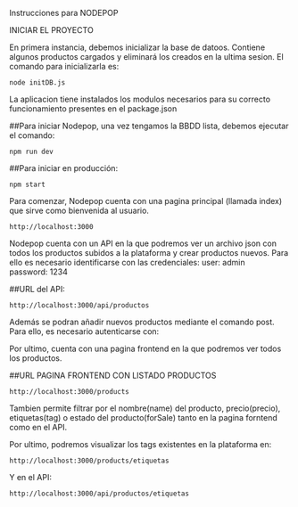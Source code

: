 Instrucciones para NODEPOP

INICIAR EL PROYECTO

En primera instancia, debemos inicializar la base de datoos. Contiene algunos productos cargados y eliminará los creados en la ultima sesion. El comando para inicializarla es:

```
node initDB.js
```

La aplicacion tiene instalados los modulos necesarios para su correcto funcionamiento presentes en el package.json

##Para iniciar Nodepop, una vez tengamos la BBDD lista, debemos ejecutar el comando:

```
npm run dev
```

##Para iniciar en producción:

```
npm start
```

Para comenzar, Nodepop cuenta con una pagina principal (llamada index) que sirve como bienvenida al usuario.

```
http://localhost:3000
```

Nodepop cuenta con un API en la que podremos ver un archivo json con todos los productos subidos a la plataforma y crear productos nuevos. Para ello es necesario identificarse con las credenciales:
user: admin <br>
password: 1234

##URL del API:

```
http://localhost:3000/api/productos
```

Además se podran añadir nuevos productos mediante el comando post. Para ello, es necesario autenticarse con:

Por ultimo, cuenta con una pagina frontend en la que podremos ver todos los productos.

##URL PAGINA FRONTEND CON LISTADO PRODUCTOS

```
http://localhost:3000/products
```

Tambien permite filtrar por el nombre(name) del producto, precio(precio), etiquetas(tag) o estado del producto(forSale) tanto en la pagina forntend como en el API.

Por ultimo, podremos visualizar los tags existentes en la plataforma en:

```
http://localhost:3000/products/etiquetas
```

Y en el API:

```
http://localhost:3000/api/productos/etiquetas
```
